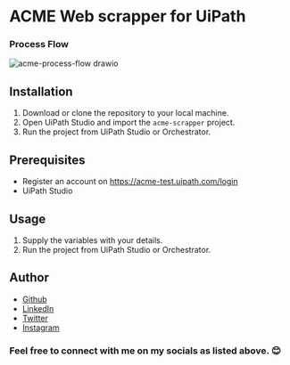 # ACME Web scrapper for UiPath


### Process Flow

![acme-process-flow drawio](https://github.com/Klaus-in-Tech/acme-scrapper/assets/31986394/be4ebb70-3793-44d9-a901-11c1c0f4ecce)


## Installation

1. Download or clone the repository to your local machine.
2. Open UiPath Studio and import the `acme-scrapper` project.
3. Run the project from UiPath Studio or Orchestrator.

## Prerequisites
- Register an account on https://acme-test.uipath.com/login
- UiPath Studio

## Usage

1. Supply the variables with your details.
2. Run the project from UiPath Studio or Orchestrator.


## Author
- [Github](https://github.com/Klaus-in-Tech)
- [LinkedIn](https://www.linkedin.com/in/kakoozaallanklaus/)
- [Twitter](https://twitter.com/Klaus_in_Tech)
- [Instagram](https://instagram.com/klaus_allan_?igshid=ZDdkNTZiNTM=)

### Feel free to connect with me on my socials as listed above. 😊

